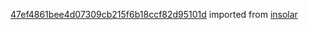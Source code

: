 [47ef4861bee4d07309cb215f6b18ccf82d95101d](https://github.com/insolar/insolar/commit/47ef4861bee4d07309cb215f6b18ccf82d95101d) imported from [insolar](https://github.com/insolar/insolar)
